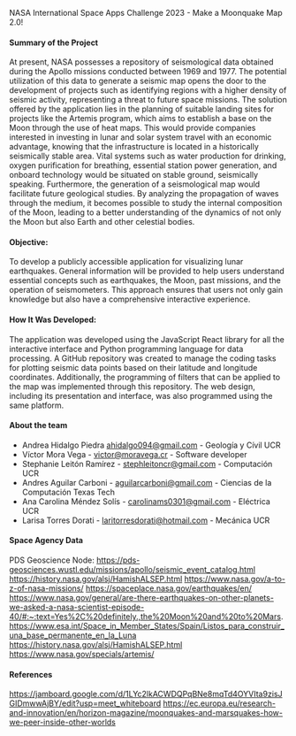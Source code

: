 NASA International Space Apps Challenge 2023 - Make a Moonquake Map 2.0!

#### Summary of the Project
At present, NASA possesses a repository of seismological data obtained during the Apollo missions conducted between 1969 and 1977. The potential utilization of this data to generate a seismic map opens the door to the development of projects such as identifying regions with a higher density of seismic activity, representing a threat to future space missions. The solution offered by the application lies in the planning of suitable landing sites for projects like the Artemis program, which aims to establish a base on the Moon through the use of heat maps. This would provide companies interested in investing in lunar and solar system travel with an economic advantage, knowing that the infrastructure is located in a historically seismically stable area. Vital systems such as water production for drinking, oxygen purification for breathing, essential station power generation, and onboard technology would be situated on stable ground, seismically speaking. Furthermore, the generation of a seismological map would facilitate future geological studies. By analyzing the propagation of waves through the medium, it becomes possible to study the internal composition of the Moon, leading to a better understanding of the dynamics of not only the Moon but also Earth and other celestial bodies.
#### Objective:
To develop a publicly accessible application for visualizing lunar earthquakes. General information will be provided to help users understand essential concepts such as earthquakes, the Moon, past missions, and the operation of seismometers. This approach ensures that users not only gain knowledge but also have a comprehensive interactive experience.

#### How It Was Developed:
The application was developed using the JavaScript React library for all the interactive interface and Python programming language for data processing. A GitHub repository was created to manage the coding tasks for plotting seismic data points based on their latitude and longitude coordinates. Additionally, the programming of filters that can be applied to the map was implemented through this repository. The web design, including its presentation and interface, was also programmed using the same platform.


#### About the team
+ Andrea Hidalgo Piedra  ahidalgo094@gmail.com - Geología y Cívil UCR
+ Víctor Mora Vega - victor@moravega.cr  - Software developer
+ Stephanie Leitón Ramírez - stephleitoncr@gmail.com  - Computación UCR
+ Andres Aguilar Carboni - aguilarcarboni@gmail.com - Ciencias de la Computación Texas Tech
+ Ana Carolina Méndez Solís - carolinams0301@gmail.com - Eléctrica UCR
+ Larisa Torres Dorati - laritorresdorati@hotmail.com - Mecánica UCR


#### Space Agency Data
PDS Geoscience Node: https://pds-geosciences.wustl.edu/missions/apollo/seismic_event_catalog.html
https://history.nasa.gov/alsj/HamishALSEP.html 
https://www.nasa.gov/a-to-z-of-nasa-missions/ 
https://spaceplace.nasa.gov/earthquakes/en/ https://www.nasa.gov/general/are-there-earthquakes-on-other-planets-we-asked-a-nasa-scientist-episode-40/#:~:text=Yes%2C%20definitely.,the%20Moon%20and%20to%20Mars.
https://www.esa.int/Space_in_Member_States/Spain/Listos_para_construir_una_base_permanente_en_la_Luna
https://history.nasa.gov/alsj/HamishALSEP.html 
https://www.nasa.gov/specials/artemis/

#### References
https://jamboard.google.com/d/1LYc2lkACWDQPqBNe8mqTd4OYVIta9zisJGIDmwwAjBY/edit?usp=meet_whiteboard
https://ec.europa.eu/research-and-innovation/en/horizon-magazine/moonquakes-and-marsquakes-how-we-peer-inside-other-worlds
